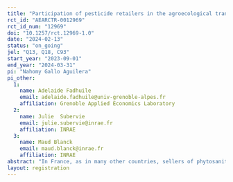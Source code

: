 ```yaml
---
title: "Participation of pesticide retailers in the agroecological transition "
rct_id: "AEARCTR-0012969"
rct_id_num: "12969"
doi: "10.1257/rct.12969-1.0"
date: "2024-02-13"
status: "on_going"
jel: "Q13, Q18, C93"
start_year: "2023-09-01"
end_year: "2024-03-31"
pi: "Nahomy Gallo Aguilera"
pi_other:
  1:
    name: Adelaide Fadhuile
    email: adelaide.fadhuile@univ-grenoble-alpes.fr
    affiliation: Grenoble Applied Economics Laboratory
  2:
    name: Julie  Subervie
    email: julie.subervie@inrae.fr
    affiliation: INRAE
  3:
    name: Maud Blanck
    email: maud.blanck@inrae.fr
    affiliation: INRAE
abstract: "In France, as in many other countries, sellers of phytosanitary products occupy a strategic place in the agrifood sector since they often play an advisory role to their buyers, in addition to their activity of selling inputs. For several years, the public authorities have put in place a system of points (so-called certificates) offered to retailers who make the effort to reorient their activity towards the sale of more environmentally friendly products and the promotion of actions in favor of the environment, such as putting farmers in contact with providers of alternatives to pesticides. Unfortunately, retailers are struggling to collect a sufficient number of certificates to bring about a significant change in farmers' practices. Certain green actions are very rarely carried out, although they yield a lot of certificates, are inexpensive to implement and have a proven positive effect on the environment. This study aims to change retailers' aversion for a key action of the scheme, namely collecting a new minor crop from farmers. In a randomized controlled trial (RCT), we nudge retailers, with the aim to improve their understanding of the certificates system and to remind them of the environmental gains associated with the introduction of a new minor crop into the landscape. Half of the resellers who volunteer to participate receive the nudge, while the other half do not. Next, both groups participate in a discrete choice experiment (DCE) to provide estimates of their preferences for a number of green actions (including collecting a minor new crop). The experiment aims to evaluate the impact of the nudge on responses to the DCE, that is to say, the impact on the retailer's willingness to collect a new minor crop of great importance for the environment."
layout: registration
---
```


